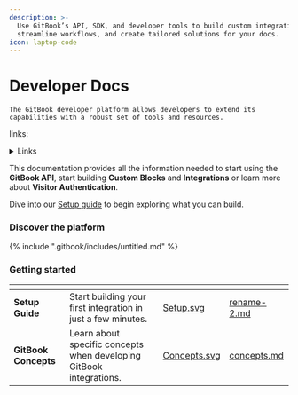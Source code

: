 ```yaml
---
description: >-
  Use GitBook’s API, SDK, and developer tools to build custom integrations,
  streamline workflows, and create tailored solutions for your docs.
icon: laptop-code
---
```


# Developer Docs

`The GitBook developer platform allows developers to extend its capabilities with a robust set of tools and resources.`

links:

<details>

<summary>Links</summary>

[linear](https://linear.app)

* [#api-endpoint](gitbook-api/overview.md#api-endpoint "mention")
* [Quickstart](https://app.gitbook.com/s/ReQrbahl4t0FhE2uFK1z/getting-started/quickstart "mention")

</details>

This documentation provides all the information needed to start using the **GitBook API**, start building **Custom Blocks** and **Integrations** or learn more about **Visitor Authentication**.

Dive into our [Setup guide](gitbook-api/rename-2.md) to begin exploring what you can build.





### Discover the platform

{% include ".gitbook/includes/untitled.md" %}

### Getting started

<table data-card-size="large" data-view="cards" data-full-width="false"><thead><tr><th></th><th></th><th data-hidden data-card-cover data-type="files"></th><th data-hidden data-card-target data-type="content-ref"></th></tr></thead><tbody><tr><td><strong>Setup Guide</strong></td><td>Start building your first integration in just a few minutes.</td><td><a href=".gitbook/assets/Setup.svg">Setup.svg</a></td><td><a href="gitbook-api/rename-2.md">rename-2.md</a></td></tr><tr><td><strong>GitBook Concepts</strong></td><td>Learn about specific concepts when developing GitBook integrations.</td><td><a href=".gitbook/assets/Concepts.svg">Concepts.svg</a></td><td><a href="getting-started/concepts.md">concepts.md</a></td></tr></tbody></table>

